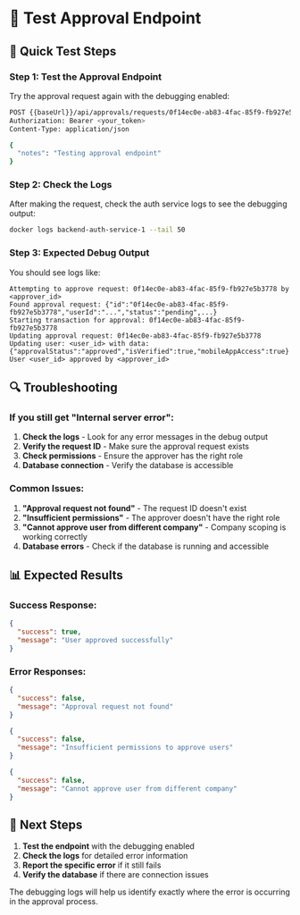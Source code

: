# 🧪 Test Approval Endpoint

## 🎯 Quick Test Steps

### **Step 1: Test the Approval Endpoint**

Try the approval request again with the debugging enabled:

```bash
POST {{baseUrl}}/api/approvals/requests/0f14ec0e-ab83-4fac-85f9-fb927e5b3778/approve
Authorization: Bearer <your_token>
Content-Type: application/json

{
  "notes": "Testing approval endpoint"
}
```

### **Step 2: Check the Logs**

After making the request, check the auth service logs to see the debugging output:

```bash
docker logs backend-auth-service-1 --tail 50
```

### **Step 3: Expected Debug Output**

You should see logs like:
```
Attempting to approve request: 0f14ec0e-ab83-4fac-85f9-fb927e5b3778 by <approver_id>
Found approval request: {"id":"0f14ec0e-ab83-4fac-85f9-fb927e5b3778","userId":"...","status":"pending",...}
Starting transaction for approval: 0f14ec0e-ab83-4fac-85f9-fb927e5b3778
Updating approval request: 0f14ec0e-ab83-4fac-85f9-fb927e5b3778
Updating user: <user_id> with data: {"approvalStatus":"approved","isVerified":true,"mobileAppAccess":true}
User <user_id> approved by <approver_id>
```

## 🔍 Troubleshooting

### **If you still get "Internal server error":**

1. **Check the logs** - Look for any error messages in the debug output
2. **Verify the request ID** - Make sure the approval request exists
3. **Check permissions** - Ensure the approver has the right role
4. **Database connection** - Verify the database is accessible

### **Common Issues:**

1. **"Approval request not found"** - The request ID doesn't exist
2. **"Insufficient permissions"** - The approver doesn't have the right role
3. **"Cannot approve user from different company"** - Company scoping is working correctly
4. **Database errors** - Check if the database is running and accessible

## 📊 Expected Results

### **Success Response:**
```json
{
  "success": true,
  "message": "User approved successfully"
}
```

### **Error Responses:**
```json
{
  "success": false,
  "message": "Approval request not found"
}
```

```json
{
  "success": false,
  "message": "Insufficient permissions to approve users"
}
```

```json
{
  "success": false,
  "message": "Cannot approve user from different company"
}
```

## 🚀 Next Steps

1. **Test the endpoint** with the debugging enabled
2. **Check the logs** for detailed error information
3. **Report the specific error** if it still fails
4. **Verify the database** if there are connection issues

The debugging logs will help us identify exactly where the error is occurring in the approval process.
